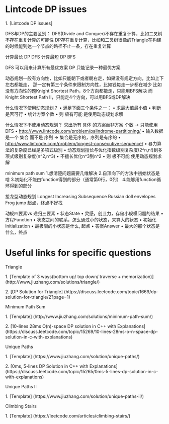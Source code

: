 # Lintcode DP issues
<p>1. [Lintcode DP issues]
<p>
DFS与DP的主要区别：
DFS(Divide and Conquer)不存在重复计算，比如二叉树不存在重复计算的可能性
DP存在重复计算，比如和二叉树很像的Triangle在构建的时候能到达一个节点的路径不止一条，存在重复计算

计算最长 DP DFS
计算最短 DP BFS

DFS 可以用来计算所有最优方案
DP 只能记录一种最优方案

动态规划一般有方向性，比如只能朝下或者朝右走，如果没有规定方向，比如上下左右都能走，
那一定有第三个条件来限制方向性，比如钱每走一步都在减少
比如没有方向性的题Knight Shortest Path，8个方向都能走，只能用BFS解决
而Knight Shortest Path II，只能走4个方向，可以用BFS或DP解决

什么情况下使用动态规划？
• 满足下面三个条件之一：
• 求最大值最小值
• 判断是否可行
• 统计方案个数
• 则 极有可能 是使用动态规划求解


什么情况下不使用动态规划？
求出所有 具体 的方案而非方案 个数 -> 只能使用DFS
• http://www.lintcode.com/problem/palindrome-partitioning/
• 输入数据是一个 集合 而不是 序列 -> 集合是无序的，序列是有序的
• http://www.lintcode.com/problem/longest-consecutive-sequence/
• 暴力算法的复杂度已经是多项式级别
• 动态规划擅长与优化指数级别复杂度(2^n,n!)到多项式级别复杂度(n^2,n^3)
• 不擅长优化n^3到n^2
• 则 极不可能 使用动态规划求解

minimum path sum
1.想清楚问题需要几维解决
2.自顶向下的方法中初始状态是啥
3.初始化不能由function得到的部分（通常第0行，0列）
4.能够用function循环得到的部分

接龙型动态规划
Longest Increasing Subsequence
Russian doll envelopes
Frog jump
起点，终点不好找


动规四要素vs 递归三要素
• 状态State
• 灵感，创㐀力，存储小规模问题的结果
• 方程Function
• 状态之间的联系，怎么通过小的状态，来算大的状态
• 初始化Initialization
• 最极限的小状态是什么, 起点
• 答案Answer
• 最大的那个状态是什么，终点


# Useful links for specific questions
<p>Triangle
<p>1. [Template of 3 ways(bottom up/ top down/ traverse + memorization)] (http://www.jiuzhang.com/solutions/triangle/)
<p>2. [DP Solution for Triangle] (https://discuss.leetcode.com/topic/1669/dp-solution-for-triangle/2?page=1)

<p>Minimum Path Sum
<p>1. [Template] (http://www.jiuzhang.com/solutions/minimum-path-sum/)
<p>2. [10-lines 28ms O(n)-space DP solution in C++ with Explanations] (https://discuss.leetcode.com/topic/15269/10-lines-28ms-o-n-space-dp-solution-in-c-with-explanations)

<p>Unique Paths
<p>1. [Template] (https://www.jiuzhang.com/solution/unique-paths/)
<p>2. [0ms, 5-lines DP Solution in C++ with Explanations] (https://discuss.leetcode.com/topic/15265/0ms-5-lines-dp-solution-in-c-with-explanations)

<p>Unique Paths II
<p>1. [Template] (https://www.jiuzhang.com/solution/unique-paths-ii/)

<p>Climbing Stairs
<p>1. [Template] (https://leetcode.com/articles/climbing-stairs/)



